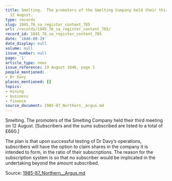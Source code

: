 ```yaml
---
title: Smelting.  The promoters of the Smelting Company held their third meeting on
  12 August.
type: records
slug: 1845_76_sa_register_content_785
url: /records/1845_76_sa_register_content_785/
record_id: 1845_76_sa_register_content_785
date: '1846-08-19'
date_display: null
volume: null
issue_number: null
page: '1'
article_type: news
issue_reference: 19 August 1846, page 1
people_mentioned:
- Dr Davy
places_mentioned: []
topics:
- mining
- business
- finance
source_document: 1985-87_Northern__Argus.md
---
```


Smelting.  The promoters of the Smelting Company held their third meeting on 12 August. [Subscribers and the sums subscribed are listed to a total of £660.]

The plan is that upon successful testing of Dr Davy’s operations, subscribers will have the option to claim shares in the company it is intended to form, in the ratio of their subscriptions.  The reason for the subscription system is so that no subscriber would be implicated in the undertaking beyond the amount subscribed.

Source: [1985-87_Northern__Argus.md](/downloads/markdown/1985-87_Northern__Argus.md)
